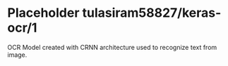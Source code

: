 # Placeholder tulasiram58827/keras-ocr/1

OCR Model created with CRNN architecture used to recognize text from image.

<!-- dataset: multiple -->
<!-- task: image-text-recognition -->
<!-- network-architecture: other -->
<!-- fine-tunable: false -->
<!-- license: apache-2.0 -->

